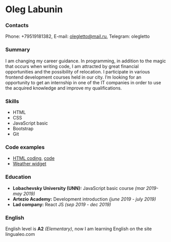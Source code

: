 
# Oleg Labunin
### Contacts
Phone: +79519181382, E-mail: olegletto@mail.ru, Telegram: olegletto
### Summary
I am changing my career guidance. In programming, in addition to the magic that occurs when writing code, I am attracted by great financial opportunities and the possibility of relocation. I participate in various frontend development courses held in our city. I’m looking for an opportunity to get an internship in one of the IT companies in order to use the acquired knowledge and improve my qualifications.
### Skills
* HTML
* CSS
* JavaScript basic
* Bootstrap
* Git
### Code examples
* [HTML coding](https://olegletto.github.io/Resume/), [code](https://github.com/olegletto/Resume.git)
* [Weather widget](https://github.com/olegletto/ReactWidget.git)
### Education
- **Lobachevsky University (UNN):** JavaScript basic course *(mar 2019-may 2019)* 
- **Artezio Academy:** Development introduction *(june 2019 - july 2019)*
- **Lad company:** React JS *(sep 2019 - dec 2019)*
### English
English level is **A2** *(Elementary)*, now I am learning English on the site lingualeo.com
